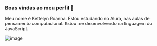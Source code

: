 ### Boas vindas ao meu perfil 💙

Meu nome é Kettelyn Roanna.
Estou estudando no Alura, nas aulas de pensamento computacional.
Estou me desenvolvendo na linguagem do JavaScript.

![image](https://github.com/user-attachments/assets/16b0a118-7bd2-4cc7-81db-7c149741bef2)


